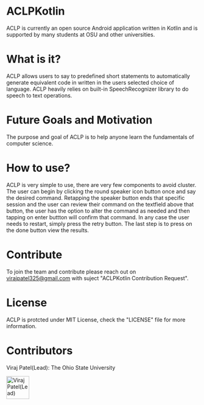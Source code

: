 # ACLPKotlin
ACLP is currently an open source Android application written in Kotlin and is supported by many students at OSU and other universities.

# What is it?
ACLP allows users to say to predefined short statements to automatically generate equivalent code in written in the users selected choice of language.
ACLP heavily relies on built-in SpeechRecognizer library to do speech to text operations.

# Future Goals and Motivation
The purpose and goal of ACLP is to help anyone learn the fundamentals of computer science.

# How to use?
ACLP is very simple to use, there are very few components to avoid cluster. The user can begin by clicking the round speaker icon button once
and say the desired command. Retapping the speaker button ends that specific session and the user can review their command on the textfield above that button,
the user has the option to alter the command as needed and then tapping on enter buttton will confirm that command. In any case the user needs to restart,
simply press the retry button. The last step is to press on the done button view the results.

# Contribute
To join the team and contribute please reach out on virajpatel325@gmail.com with suject "ACLPKotlin Contribution Request".

# License
ACLP is protcted under MIT License, check the "LICENSE" file for more information.

# Contributors
Viraj Patel(Lead): The Ohio State University


<a href="https://github.com/viraj325"><img src="https://avatars.githubusercontent.com/u/37918393?v=4" title="Viraj Patel(Lead)" width="60" height="60"></a>
